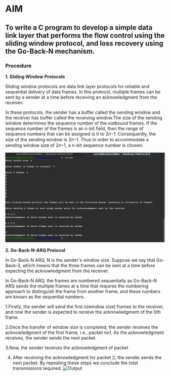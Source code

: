 
# AIM
## To write a C program to develop a simple data link layer that performs the flow control using the sliding window protocol, and loss recovery using the Go-Back-N mechanism.

### Procedure
 **1. Sliding Window Protocols**
    
 Sliding window protocols are data link layer protocols for reliable and sequential delivery of data frames. In this protocol, multiple frames can be sent by a sender at a time before receiving an acknowledgment from the receiver.
   
In these protocols, the sender has a buffer called the sending window and the receiver has buffer called the receiving window.The size of the sending window determines the sequence number of the outbound frames. If the sequence number of the frames is an n-bit field, then the range of sequence numbers that can be assigned is 0 to 2𝑛−1. Consequently, the size of the sending window is 2𝑛−1. Thus in order to accommodate a sending window size of 2𝑛−1, a n-bit sequence number is chosen.

  ![Output](sliding_window.png)
  
  
  **2. Go-Back-N-ARQ Protocol**

 In Go-Back-N ARQ, N is the sender's window size. Suppose we say that Go-Back-3, which means that the three frames can be sent at a time before expecting the acknowledgment from the receiver.
   
In Go-Back-N ARQ, the frames are numbered sequentially as Go-Back-N ARQ sends the multiple frames at a time that requires the numbering approach to distinguish the frame from another frame, and these numbers are known as the sequential numbers.
   
1.Firstly, the sender will send the first n(window size) frames to the receiver, and now the sender is expected to receive the acknowledgment of the 0th frame.
    
2.Once the transfer of window size is completed, the sender receives the acknowledgment of the first frame, i.e., packet no1. As the acknowledgment receives, the sender sends the next packet.
     
3.Now, the sender receives the acknowledgment of packet 
   
4. After receiving the acknowledgment for packet 2, the sender sends the next packet. By repeating these steps we conclude the total transmissions required.
  ![Output](go_back_n_arg_protocol.png)
  
  
